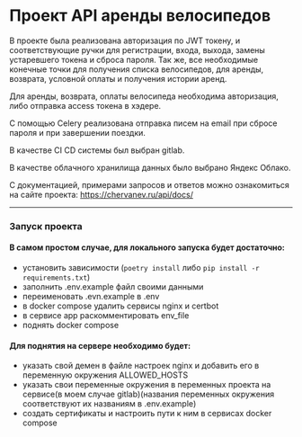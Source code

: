 # Проект API аренды велосипедов

В проекте была реализована авторизация по JWT токену, и соответствующие ручки для регистрации, входа, выхода, замены устаревшего токена и сброса пароля.
Так же, все необходимые конечные точки для получения списка велосипедов, для аренды, возврата, условной оплаты и получения истории аренд.

Для аренды, возврата, оплаты велосипеда необходима авторизация, либо отправка access токена в хэдере.

С помощью Celery реализована отправка писем на email при сбросе пароля и при завершении поездки.

В качестве CI CD системы был выбран gitlab.

В качестве облачного хранилища данных было выбрано Яндекс Облако.

С документацией, примерами запросов и ответов можно ознакомиться на сайте проекта: https://chervanev.ru/api/docs/

---

### Запуск проекта

#### В самом простом случае, для локального запуска будет достаточно:
- установить зависимости (`poetry install` либо `pip install -r requirements.txt`)
- заполнить .env.example файл своими данными
- переименовать .evn.example в .env
- в docker compose удалить сервисы nginx и certbot 
- в сервисе app раскомментировать env_file
- поднять docker compose


#### Для поднятия на сервере необходимо будет:
- указать свой демен в файле настроек nginx и добавить его в переменную окружения ALLOWED_HOSTS
- указать свои переменные окружения в переменных проекта на сервисе(в моем случае gitlab)(названия переменных окружения соответствуют их названиям в .env.example)
- создать сертификаты и настроить пути к ним в сервисах docker compose
